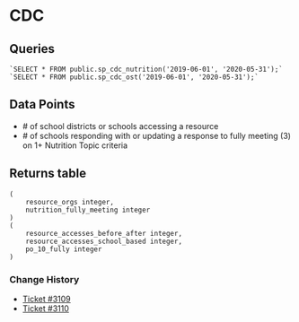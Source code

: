# CDC

## Queries
    `SELECT * FROM public.sp_cdc_nutrition('2019-06-01', '2020-05-31');`
    `SELECT * FROM public.sp_cdc_ost('2019-06-01', '2020-05-31');`


## Data Points

- \# of school districts or schools accessing a resource
- \# of schools responding with or updating a response to fully meeting (3) on 1+ Nutrition Topic criteria

## Returns table
    (
        resource_orgs integer, 
        nutrition_fully_meeting integer
    )
    (
        resource_accesses_before_after integer, 
        resource_accesses_school_based integer, 
        po_10_fully integer
    )

### Change History
- [Ticket #3109](https://github.com/alliance/cms/issues/3109)
- [Ticket #3110](https://github.com/alliance/cms/issues/3110)